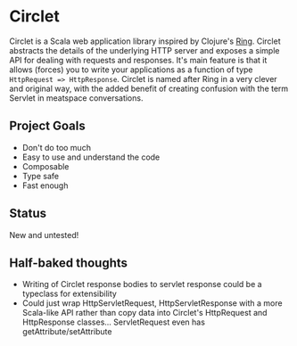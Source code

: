 # Circlet

Circlet is a Scala web application library inspired by Clojure's
[Ring](https://github.com/ring-clojure/ring). Circlet abstracts the details of
the underlying HTTP server and exposes a simple API for dealing with requests
and responses.  It's main feature is that it allows (forces) you to write your
applications as a function of type `HttpRequest => HttpResponse`.  Circlet is
named after Ring in a very clever and original way, with the added benefit of
creating confusion with the term Servlet in meatspace conversations.

## Project Goals

* Don't do too much
* Easy to use and understand the code
* Composable
* Type safe
* Fast enough

## Status

New and untested!

## Half-baked thoughts

* Writing of Circlet response bodies to servlet response could be a typeclass for extensibility
* Could just wrap HttpServletRequest, HttpServletResponse with a more Scala-like API rather 
  than copy data into Circlet's HttpRequest and HttpResponse classes...  ServletRequest even has
  getAttribute/setAttribute
   